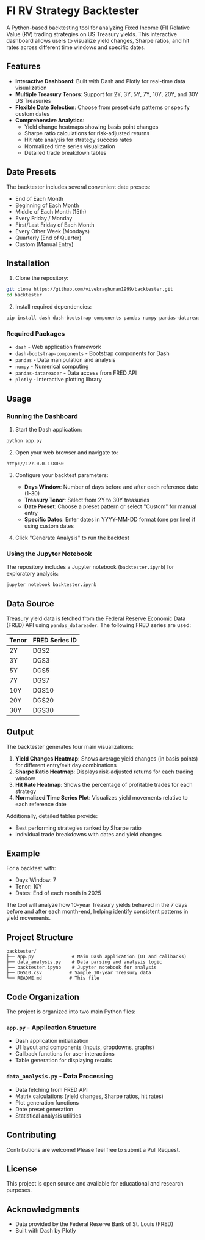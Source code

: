 # FI RV Strategy Backtester

A Python-based backtesting tool for analyzing Fixed Income (FI) Relative Value (RV) trading strategies on US Treasury yields. This interactive dashboard allows users to visualize yield changes, Sharpe ratios, and hit rates across different time windows and specific dates.

## Features

- **Interactive Dashboard**: Built with Dash and Plotly for real-time data visualization
- **Multiple Treasury Tenors**: Support for 2Y, 3Y, 5Y, 7Y, 10Y, 20Y, and 30Y US Treasuries
- **Flexible Date Selection**: Choose from preset date patterns or specify custom dates
- **Comprehensive Analytics**:
  - Yield change heatmaps showing basis point changes
  - Sharpe ratio calculations for risk-adjusted returns
  - Hit rate analysis for strategy success rates
  - Normalized time series visualization
  - Detailed trade breakdown tables

## Date Presets

The backtester includes several convenient date presets:
- End of Each Month
- Beginning of Each Month
- Middle of Each Month (15th)
- Every Friday / Monday
- First/Last Friday of Each Month
- Every Other Week (Mondays)
- Quarterly (End of Quarter)
- Custom (Manual Entry)

## Installation

1. Clone the repository:
```bash
git clone https://github.com/vivekraghuram1999/backtester.git
cd backtester
```

2. Install required dependencies:
```bash
pip install dash dash-bootstrap-components pandas numpy pandas-datareader plotly
```

### Required Packages
- `dash` - Web application framework
- `dash-bootstrap-components` - Bootstrap components for Dash
- `pandas` - Data manipulation and analysis
- `numpy` - Numerical computing
- `pandas-datareader` - Data access from FRED API
- `plotly` - Interactive plotting library

## Usage

### Running the Dashboard

1. Start the Dash application:
```bash
python app.py
```

2. Open your web browser and navigate to:
```
http://127.0.0.1:8050
```

3. Configure your backtest parameters:
   - **Days Window**: Number of days before and after each reference date (1-30)
   - **Treasury Tenor**: Select from 2Y to 30Y treasuries
   - **Date Preset**: Choose a preset pattern or select "Custom" for manual entry
   - **Specific Dates**: Enter dates in YYYY-MM-DD format (one per line) if using custom dates

4. Click "Generate Analysis" to run the backtest

### Using the Jupyter Notebook

The repository includes a Jupyter notebook (`backtester.ipynb`) for exploratory analysis:

```bash
jupyter notebook backtester.ipynb
```

## Data Source

Treasury yield data is fetched from the Federal Reserve Economic Data (FRED) API using `pandas_datareader`. The following FRED series are used:

| Tenor | FRED Series ID |
|-------|----------------|
| 2Y    | DGS2           |
| 3Y    | DGS3           |
| 5Y    | DGS5           |
| 7Y    | DGS7           |
| 10Y   | DGS10          |
| 20Y   | DGS20          |
| 30Y   | DGS30          |

## Output

The backtester generates four main visualizations:

1. **Yield Changes Heatmap**: Shows average yield changes (in basis points) for different entry/exit day combinations
2. **Sharpe Ratio Heatmap**: Displays risk-adjusted returns for each trading window
3. **Hit Rate Heatmap**: Shows the percentage of profitable trades for each strategy
4. **Normalized Time Series Plot**: Visualizes yield movements relative to each reference date

Additionally, detailed tables provide:
- Best performing strategies ranked by Sharpe ratio
- Individual trade breakdowns with dates and yield changes

## Example

For a backtest with:
- Days Window: 7
- Tenor: 10Y
- Dates: End of each month in 2025

The tool will analyze how 10-year Treasury yields behaved in the 7 days before and after each month-end, helping identify consistent patterns in yield movements.

## Project Structure

```
backtester/
├── app.py              # Main Dash application (UI and callbacks)
├── data_analysis.py    # Data parsing and analysis logic
├── backtester.ipynb    # Jupyter notebook for analysis
├── DGS10.csv          # Sample 10-year Treasury data
└── README.md          # This file
```

## Code Organization

The project is organized into two main Python files:

### `app.py` - Application Structure
- Dash application initialization
- UI layout and components (inputs, dropdowns, graphs)
- Callback functions for user interactions
- Table generation for displaying results

### `data_analysis.py` - Data Processing
- Data fetching from FRED API
- Matrix calculations (yield changes, Sharpe ratios, hit rates)
- Plot generation functions
- Date preset generation
- Statistical analysis utilities

## Contributing

Contributions are welcome! Please feel free to submit a Pull Request.

## License

This project is open source and available for educational and research purposes.

## Acknowledgments

- Data provided by the Federal Reserve Bank of St. Louis (FRED)
- Built with Dash by Plotly
